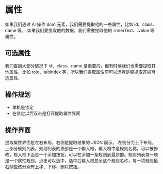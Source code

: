 # 属性

如果我们通过 AI 操作 dom 元素，我们需要提取他的一些属性，比如 id、class、name 等。
如果我们要提取他的数据，我们需要提取他的 .innerText、.value 等属性。

## 可选属性

我们直到大部分情况下 id、class、name 是重要的，但有时候我们也需要提取其他属性，比如 role、tabindex 等，所以我们提取属性前可以选择是否提取这些可选属性。

## 操作规划

- 单机是锁定
- 在锁定以后双击是打开提取属性界面

## 操作界面

提取属性界面是左右布局，右侧是提取结果的 JSON 展示。
左侧分为上下布局，上部分规则列表，规则列表的顶部是一个输入框，输入框中是规则名称，可以被修改，输入框下面是一个添加按钮，可以在添加一条规则到最顶部。规则列表每一项是一个属性规则，点击可以选中，选中后输入框显示这个规则名称，每一项规则最右侧应该分别有上移、下移、删除按钮。
